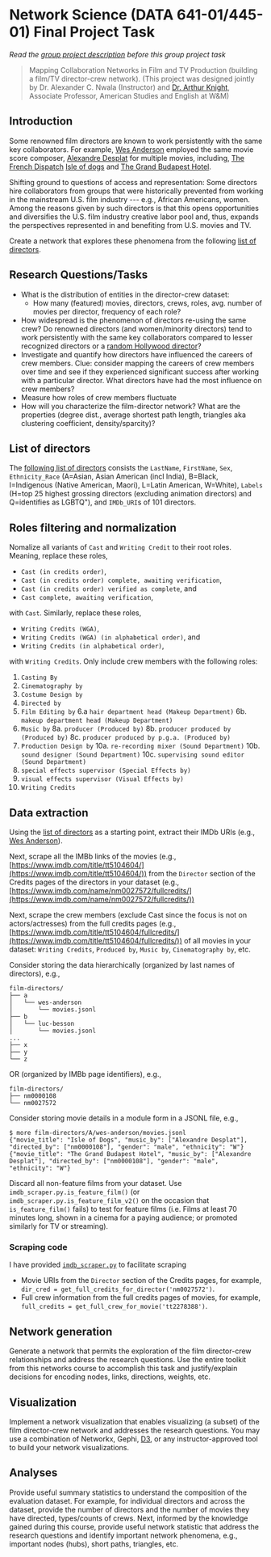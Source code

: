 # Network Science (DATA 641-01/445-01) Final Project Task
*Read the [group project description](/spring-2024/homework/final-exam-gp-project/) before this group project task*

> Mapping Collaboration Networks in Film and TV Production (building a film/TV director-crew network). (This project was designed jointly by Dr. Alexander C. Nwala (Instructor) and [Dr. Arthur Knight](https://www.wm.edu/as/english/facultystaff/knight_a.php), Associate Professor, American Studies and English at W&M)

## Introduction

Some renowned film directors are known to work persistently with the same key collaborators. For example, [Wes Anderson](https://en.wikipedia.org/wiki/Wes_Anderson) employed the same movie score composer, [Alexandre Desplat](https://en.wikipedia.org/wiki/Alexandre_Desplat) for multiple movies, including, [The French Dispatch](https://www.imdb.com/title/tt8847712/?ref_=nm_flmg_c_10_com) [Isle of dogs](https://www.imdb.com/title/tt5104604/?ref_=ttfc_fc_tt) and [The Grand Budapest Hotel](https://www.imdb.com/title/tt2278388/?ref_=ttfc_fc_tt). 

Shifting ground to questions of access and representation: Some directors hire collaborators from groups that were historically prevented from working in the mainstream U.S. film industry --- e.g., African Americans, women. Among the reasons given by such directors is that this opens opportunities and diversifies the U.S. film industry creative labor pool and, thus, expands the perspectives represented in and benefiting from U.S. movies and TV.

Create a network that explores these phenomena from the following [list of directors](#list-of-directors).

## Research Questions/Tasks

* What is the distribution of entities in the director-crew dataset:
  * How many (featured) movies, directors, crews, roles, avg. number of movies per director, frequency of each role?
* How widespread is the phenomenon of directors re-using the same crew? Do renowned directors (and women/minority directors) tend to work persistently with the same key collaborators compared to lesser recognized directors or a [random Hollywood director](#random-list-of-directors)? 
* Investigate and quantify how directors have influenced the careers of crew members. Clue: consider mapping the careers of crew members over time and see if they experienced significant success after working with a particular director. What directors have had the most influence on crew members?
* Measure how roles of crew members fluctuate
* How will you characterize the film-director network? What are the properties (degree dist., average shortest path length, triangles aka clustering coefficient, density/sparcity)?

## List of directors

The [following list of directors](100_film_directors.csv) consists the `LastName`, `FirstName`, `Sex`, `Ethnicity_Race` (A=Asian, Asian American (incl India), B=Black, I=Indigenous (Native American, Maori), L=Latin American, W=White), `Labels` (H=top 25 highest grossing directors (excluding animation directors) and Q=identifies as LGBTQ"), and `IMDb_URI`s of 101 directors.

## Roles filtering and normalization

Nomalize all variants of `Cast` and `Writing Credit` to their root roles. Meaning, replace these roles, 
* `Cast (in credits order)`, 
* `Cast (in credits order) complete, awaiting verification`,
* `Cast (in credits order) verified as complete`, and 
* `Cast complete, awaiting verification`, 

with `Cast`. Similarly, replace these roles, 
* `Writing Credits (WGA)`,
* `Writing Credits (WGA) (in alphabetical order)`, and
* `Writing Credits (in alphabetical order)`,

with `Writing Credits`. Only include crew members with the following roles:
1. `Casting By`
2. `Cinematography by`
3. `Costume Design by`
4. `Directed by`
5. `Film Editing by`
6.a `hair department head (Makeup Department)`
6b. `makeup department head (Makeup Department)`
7. `Music by`
8a. `producer (Produced by)`
8b. `producer produced by (Produced by)`
8c. `producer produced by p.g.a. (Produced by)`
9. `Production Design by`
10a. `re-recording mixer (Sound Department)`
10b. `sound designer (Sound Department)`
10c. `supervising sound editor (Sound Department)`
11. `special effects supervisor (Special Effects by)`
12. `visual effects supervisor (Visual Effects by)`
13. `Writing Credits`

## Data extraction

Using the [list of directors](#list-of-directors) as a starting point, extract their IMDb URIs (e.g., [Wes Anderson](https://www.imdb.com/name/nm0027572/)).

Next, scrape all the IMBb links of the movies (e.g., [https://www.imdb.com/title/tt5104604/](https://www.imdb.com/title/tt5104604/)) from the `Director` section of the Credits pages of the directors in your dataset (e.g., [https://www.imdb.com/name/nm0027572/fullcredits/](https://www.imdb.com/name/nm0027572/fullcredits/))

Next, scrape the crew members (exclude Cast since the focus is not on actors/actresses) from the full credits pages (e.g., [https://www.imdb.com/title/tt5104604/fullcredits/](https://www.imdb.com/title/tt5104604/fullcredits/)) of all movies in your dataset: `Writing Credits`, `Produced by`, `Music by`, `Cinematography by`, etc.

Consider storing the data hierarchically (organized by last names of directors), e.g., 
```
film-directors/
├── a
│   └── wes-anderson
│       └── movies.jsonl
├── b
│   └── luc-besson
│       └── movies.jsonl
...
├── x
├── y
└── z
```
OR (organized by IMBb page identifiers), e.g.,
```
film-directors/
├── nm0000108
└── nm0027572
```
Consider storing movie details in a module form in a JSONL file, e.g.,
```
$ more film-directors/A/wes-anderson/movies.jsonl
{"movie_title": "Isle of Dogs", "music_by": ["Alexandre Desplat"], "directed_by": ["nm0000108"], "gender": "male", "ethnicity": "W"}
{"movie_title": "The Grand Budapest Hotel", "music_by": ["Alexandre Desplat"], "directed_by": ["nm0000108"], "gender": "male", "ethnicity": "W"}
```

Discard all non-feature films from your dataset. Use `imdb_scraper.py.is_feature_film()` (or `imdb_scraper.py.is_feature_film_v2()` on the occasion that `is_feature_film()` fails) to test for feature films (i.e. Films at least 70 minutes long, shown in a cinema for a paying audience; or promoted similarly for TV or streaming).

### Scraping code

I have provided [`imdb_scraper.py`](imdb_scraper.py) to facilitate scraping 
* Movie URIs from the `Director` section of the Credits pages, for example, `dir_cred = get_full_credits_for_director('nm0027572')`.
* Full crew information from the full credits pages of movies, for example, `full_credits = get_full_crew_for_movie('tt2278388')`.

## Network generation

Generate a network that permits the exploration of the film director-crew relationships and address the research questions. Use the entire toolkit from this networks course to accomplish this task and justify/explain decisions for encoding nodes, links, directions, weights, etc.

## Visualization

Implement a network visualization that enables visualizing (a subset) of the film director-crew network and addresses the research questions. You may use a combination of Networkx, Gephi, [D3](https://d3js.org/), or any instructor-approved tool to build your network visualizations.

## Analyses

Provide useful summary statistics to understand the composition of the evaluation dataset. For example, for individual directors and across the dataset, provide the number of directors and the number of movies they have directed, types/counts of crews. Next, informed by the knowledge gained during this course, provide useful network statistic that address the research questions and identify important network phenomena, e.g., important nodes (hubs), short paths, triangles, etc.